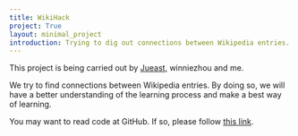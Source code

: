 ```yaml
---
title: WikiHack
project: True
layout: minimal_project
introduction: Trying to dig out connections between Wikipedia entries.
---
```

This project is being carried out by [Jueast](http://jueast.com), winniezhou and me.

We try to find connections between Wikipedia entries. By doing so, we will have a better understanding of the learning process and make a best way of learning.

You may want to read code at GitHub. If so, please follow [this link](https://github.com/yangl1996/WikiHack).

